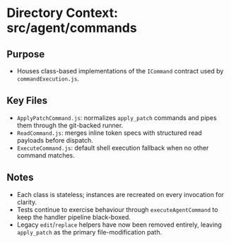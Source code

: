# Directory Context: src/agent/commands

## Purpose

- Houses class-based implementations of the `ICommand` contract used by `commandExecution.js`.

## Key Files

- `ApplyPatchCommand.js`: normalizes `apply_patch` commands and pipes them through the git-backed runner.
- `ReadCommand.js`: merges inline token specs with structured read payloads before dispatch.
- `ExecuteCommand.js`: default shell execution fallback when no other command matches.

## Notes

- Each class is stateless; instances are recreated on every invocation for clarity.
- Tests continue to exercise behaviour through `executeAgentCommand` to keep the handler pipeline black-boxed.
- Legacy `edit`/`replace` helpers have now been removed entirely, leaving `apply_patch` as the primary file-modification path.
